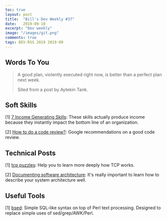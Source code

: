 ```yaml
---
toc: true
layout: post
title:  "Bill's Dev Weekly #37"
date:   2019-09-10
excerpt: "Dev weekly"
image: "/images/git.png"
comments: true
tags: DEV-RSS 2019 2019-09
---
```


## Words To You

> A good plan, violently executed right now, is better than a perfect plan next week.
> 
> Sited from a post by Aytekin Tank.

## Soft Skills

[1] [7 Income Generating Skills](https://medium.com/darius-foroux/7-income-generating-skills-that-every-professional-should-acquire-b73792b73271): These skills actually produce income because they instantly impact the bottom line of an organization.

[2] [How to do a code review?](https://google.github.io/eng-practices/review/reviewer/): Google recommendations on a good code review.

## Technical Posts

[1] [tcp puzzles](https://www.joyent.com/blog/tcp-puzzlers): Help you to learn more deeply how TCP works.

[2] [Documenting software architecture](https://herbertograca.com/2019/08/12/documenting-software-architecture/): It's really important to learn how to describe your system architecture well.


## Useful Tools

[1] [bsed](https://github.com/andrewbihl/bsed): Simple SQL-like syntax on top of Perl text processing. Designed to replace simple uses of sed/grep/AWK/Perl.





